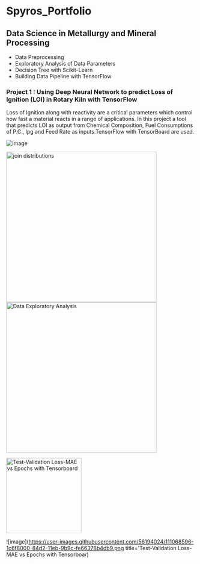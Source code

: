 
# Spyros_Portfolio

## Data Science in Metallurgy and Mineral Processing
* Data Preprocessing
* Exploratory Analysis of Data Parameters
* Decision Tree with Scikit-Learn
* Building Data Pipeline with TensorFlow

### Project 1 : Using Deep Neural Network to predict Loss of Ignition (LOI) in Rotary Kiln with TensorFlow 
  Loss of Ignition along with reactivity are a critical parameters which control how fast a material reacts in a range of applications.
  In this project   a tool that predicts LOI as output  from Chemical Composition, Fuel Consumptions of P.C., lpg and Feed Rate as inputs.TensorFlow with TensorBoard are used.  
 
 
 ![image](https://user-images.githubusercontent.com/56194024/111066076-d6142400-84c5-11eb-8a63-cd99092393b3.png)


<p float="left">
  <img src='https://github.com/spyrgalaz/DNN_RK/blob/main/metallurgy/joint_distributions.png' width=400 title='join distributions' />
  <img src='https://github.com/spyrgalaz/DNN_RK/blob/main/metallurgy/plot8.png' width=400 title='Data Exploratory Analysis' />
</p>


<img src='https://github.com/spyrgalaz/DNN_RK/blob/main/metallurgy/DNN_RK_LOSS.PNG' width=200 title='Test-Validation Loss-MAE vs Epochs with Tensorboard' /> 

![image](https://user-images.githubusercontent.com/56194024/111068596-1c6f8000-84d2-11eb-9b9c-fe66378b4db9.png title='Test-Validation Loss-MAE vs Epochs with Tensorboar)
